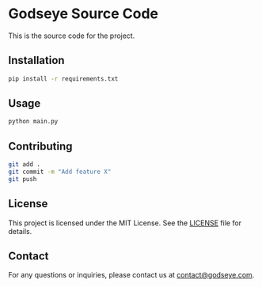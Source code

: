 # Godseye Source Code

This is the source code for the project.

## Installation

```bash
pip install -r requirements.txt
```

## Usage

```bash
python main.py
```

## Contributing

```bash
git add .
git commit -m "Add feature X"
git push
```

## License

This project is licensed under the MIT License. See the [LICENSE](LICENSE) file for details.

## Contact

For any questions or inquiries, please contact us at [contact@godseye.com](mailto:contact@godseye.com).





               
               

